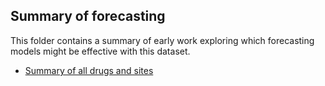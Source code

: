 ## Summary of forecasting

This folder contains a summary of early work exploring which forecasting models might be effective with this dataset.

* [Summary of all drugs and sites](https://cdu-data-science-team.github.io/pharmacyReporting/)

